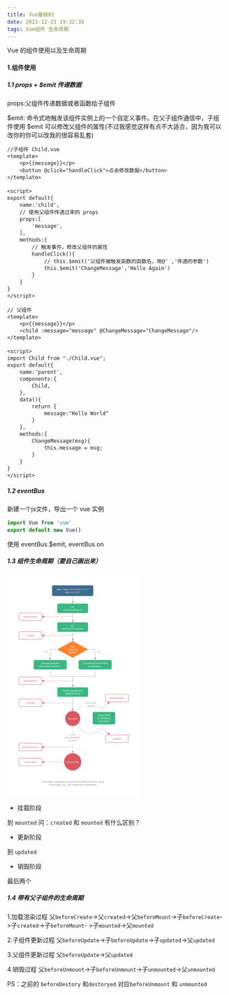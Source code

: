 ```yaml
---
title: Vue基础02
date: 2021-12-21 19:32:35
tags: Vue组件 生命周期
---
```


Vue 的组件使用以及生命周期

<!-- more -->

#### 1.组件使用

##### 1.1 props + $emit 传递数据

props:父组件传递数据或者函数给子组件

$emit: 命令式地触发该组件实例上的一个自定义事件。在父子组件通信中，子组件使用 $emit 可以修改父组件的属性(不过我感觉这样有点不大适合，因为我可以改你的你可以改我的很容易乱套)

```vue
//子组件 Child.vue
<template>
    <p>{{message}}</p>
    <button @click="handleClick">点击修改数据</button>
</template>

<script>
export default{
    name:'child',
    // 使用父组件传递过来的 props
    props:[
        'message',
    ],
    methods:{
        // 触发事件，修改父组件的属性
        handleClick(){
            // this.$emit('父组件被触发函数的函数名，用@' ,'传递的参数')
            this.$emit('ChangeMessage','Hello Again')
        }
    }
}
</script>

// 父组件 
<template>
    <p>{{message}}</p>
    <child :message="message" @ChangeMessage="ChangeMessage"/>
</template>

<script>
import Child from "./Child.vue";
export default{
    name:'parent',
    components:{
        Child,
    },
    data(){
        return {
            message:"Hello World"
        }
    },
    methods:{
        ChangeMessage(msg){
            this.message = msg;
        }
    }
}
</script>
```



##### 1.2 eventBus

新建一个js文件，导出一个 vue 实例

```js
import Vue from 'vue'
export default new Vue()
```

使用 eventBus.$emit, eventBus.on

##### 1.3 组件生命周期（要自己画出来）

<img src="../images/vue_lifecycle.svg" style="zoom: 50%;" />

- 挂载阶段

到 `mounted`  问：`created` 和 `mounted` 有什么区别？

- 更新阶段

到 	`updated`

- 销毁阶段

最后两个



##### 1.4 带有父子组件的生命周期

1.加载渲染过程
 父`beforeCreate`->父`created`->父`beforeMount`->子`beforeCreate`->子`created`->子`beforeMount`- >子`mounted`->父`mounted`

2.子组件更新过程
父`beforeUpdate`->子`beforeUpdate`->子`updated`->父`updated`

3.父组件更新过程
父`beforeUpdate`->父`updated`

4.销毁过程
父`beforeUnmount`->子`beforeUnmount`->子`unmounted`->父`unmounted`

PS：之前的 `beforeDestory` 和`destoryed` 对应`beforeUnmount` 和 `unmounted`





